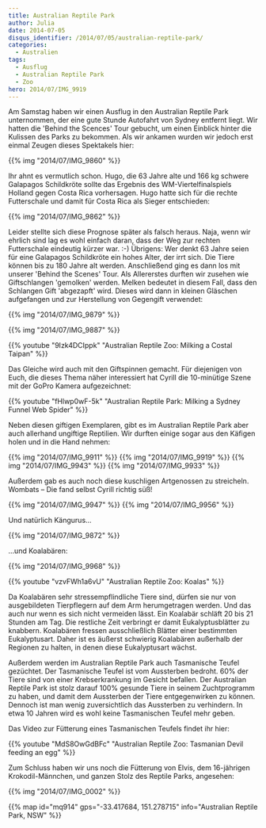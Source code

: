 ```yaml
---
title: Australian Reptile Park
author: Julia
date: 2014-07-05
disqus_identifier: /2014/07/05/australian-reptile-park/
categories:
  - Australien
tags:
  - Ausflug
  - Australian Reptile Park
  - Zoo
hero: 2014/07/IMG_9919
---
```

Am Samstag haben wir einen Ausflug in den Australian Reptile Park unternommen, der eine gute Stunde Autofahrt von 
Sydney entfernt liegt. Wir hatten die
'Behind the Scences' Tour gebucht, um einen Einblick hinter die Kulissen des Parks zu bekommen. <!--more--> 
Als wir ankamen wurden wir jedoch
erst einmal Zeugen dieses Spektakels hier:

{{% img "2014/07/IMG_9860" %}}

Ihr ahnt es vermutlich schon. Hugo, die 63 Jahre alte und 166 kg schwere Galapagos Schildkröte sollte das Ergebnis 
des WM-Viertelfinalspiels Holland gegen
Costa Rica vorhersagen. Hugo hatte sich für die rechte Futterschale und damit für Costa Rica als Sieger entschieden:

{{% img "2014/07/IMG_9862" %}}


Leider stellte sich diese Prognose später als falsch heraus. Naja, wenn wir ehrlich sind lag es wohl einfach daran, 
dass der Weg zur rechten Futterschale
eindeutig kürzer war. :-) Übrigens: Wer denkt
63 Jahre seien für eine Galapagos Schildkröte ein hohes Alter, der irrt sich. Die Tiere können bis zu 180 Jahre alt 
werden. Anschließend ging es dann los
mit unserer 'Behind the Scenes' Tour. Als Allererstes durften wir zusehen wie Giftschlangen 'gemolken' werden. 
Melken bedeutet in
diesem Fall, dass den Schlangen Gift 'abgezapft' wird. Dieses wird dann in kleinen Gläschen aufgefangen und zur 
Herstellung von Gegengift verwendet:

{{% img "2014/07/IMG_9879" %}}

{{% img "2014/07/IMG_9887" %}}


{{% youtube "9Izk4DCIppk" "Australian Reptile Zoo: Milking a Costal Taipan" %}}

Das Gleiche wird auch mit den Giftspinnen gemacht. Für diejenigen von Euch, die dieses Thema näher interessiert hat Cyrill die 10-minütige Szene mit
der GoPro Kamera aufgezeichnet:

{{% youtube "fHlwp0wF-5k" "Australian Reptile Park: Milking a Sydney Funnel Web Spider" %}}

Neben diesen giftigen Exemplaren, gibt es im Australian Reptile Park aber auch allerhand ungiftige Reptilien. Wir durften einige sogar aus den
Käfigen holen und in die Hand nehmen:

{{% img "2014/07/IMG_9911" %}}
{{% img "2014/07/IMG_9919" %}}
{{% img "2014/07/IMG_9943" %}}
{{% img "2014/07/IMG_9933" %}}

Außerdem gab es auch noch diese kuschligen Artgenossen zu streicheln. Wombats &#8211; Die fand selbst Cyrill richtig süß!

{{% img "2014/07/IMG_9947" %}}
{{% img "2014/07/IMG_9956" %}}

Und natürlich Kängurus&#8230;

{{% img "2014/07/IMG_9872" %}}


&#8230;und Koalabären:

{{% img "2014/07/IMG_9968" %}}

{{% youtube "vzvFWh1a6vU" "Australian Reptile Zoo: Koalas" %}}

Da Koalabären sehr stressempflindliche Tiere sind, dürfen sie nur von ausgebildeten Tierpflegern auf dem Arm herumgetragen werden. Und das auch nur
wenn es sich nicht vermeiden lässt. Ein Koalabär schläft 20 bis 21 Stunden am Tag. Die restliche Zeit verbringt er damit Eukalyptusblätter zu knabbern.
Koalabären fressen ausschließlich Blätter einer bestimmten Eukalyptusart. Daher ist es äußerst schwierig Koalabären außerhalb der Regionen zu halten, in
denen diese Eukalyptusart wächst.

Außerdem werden im Australian Reptile Park auch Tasmanische Teufel gezüchtet. Der Tasmanische Teufel ist vom Aussterben bedroht. 60% der Tiere sind von
einer Krebserkrankung im Gesicht befallen. Der Australian Reptile Park ist stolz darauf 100% gesunde Tiere in seinem Zuchtprogramm zu haben, und damit dem
Aussterben der Tiere entgegenwirken zu können. Dennoch ist man wenig zuversichtlich das Aussterben zu verhindern. In etwa 10 Jahren wird es wohl keine
Tasmanischen Teufel mehr geben.

Das Video zur Fütterung eines Tasmanischen Teufels findet ihr hier:

{{% youtube "MdS8OwGdBFc" "Australian Reptile Zoo: Tasmanian Devil feeding an egg" %}}

Zum Schluss haben wir uns noch die Fütterung von Elvis, dem 16-jährigen Krokodil-Männchen, und ganzen Stolz des Reptile Parks, angesehen:

{{% img "2014/07/IMG_0002" %}}

{{% map id="mq914" gps="-33.417684, 151.278715" info="Australian Reptile Park, NSW" %}}
